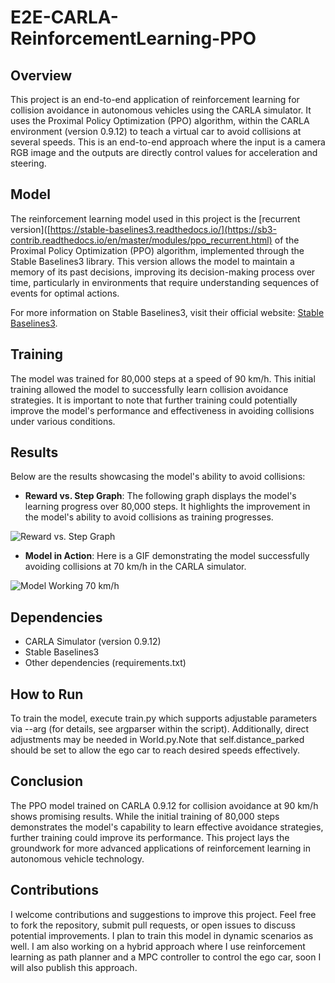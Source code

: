 # E2E-CARLA-ReinforcementLearning-PPO

## Overview

This project is an end-to-end application of reinforcement learning for collision avoidance in autonomous vehicles using the CARLA simulator. It uses the Proximal Policy Optimization (PPO) algorithm, within the CARLA environment (version 0.9.12) to teach a virtual car to avoid collisions at several speeds. This is an end-to-end approach where the input is a camera RGB image and the outputs are directly control values for acceleration and steering.

## Model

The reinforcement learning model used in this project is the [recurrent version]([https://stable-baselines3.readthedocs.io/](https://sb3-contrib.readthedocs.io/en/master/modules/ppo_recurrent.html) of the Proximal Policy Optimization (PPO) algorithm, implemented through the Stable Baselines3 library. This  version allows the model to maintain a memory of its past decisions, improving its decision-making process over time, particularly in environments that require understanding sequences of events for optimal actions.

For more information on Stable Baselines3, visit their official website: [Stable Baselines3](https://stable-baselines3.readthedocs.io/).

## Training

The model was trained for 80,000 steps at a speed of 90 km/h. This initial training allowed the model to successfully learn collision avoidance strategies. It is important to note that further training could potentially improve the model's performance and effectiveness in avoiding collisions under various conditions.

## Results

Below are the results showcasing the model's ability to avoid collisions:

- **Reward vs. Step Graph**: The following graph displays the model's learning progress over 80,000 steps. It highlights the improvement in the model's ability to avoid collisions as training progresses.

![Reward vs. Step Graph](https://github.com/gustavomoers/E2E-CARLA-ReinforcementLearning-PPO/assets/69984472/8b3722f2-2156-4021-8175-ade4e0d5a600)

- **Model in Action**: Here is a GIF demonstrating the model successfully avoiding collisions at 70 km/h in the CARLA simulator.

![Model Working 70 km/h](https://github.com/gustavomoers/E2E-CARLA-ReinforcementLearning-PPO/assets/69984472/fdee28d5-aedf-45db-9611-18ab532d81b0)

## Dependencies

- CARLA Simulator (version 0.9.12)
- Stable Baselines3
- Other dependencies (requirements.txt)

## How to Run

To train the model, execute train.py which supports adjustable parameters via --arg (for details, see argparser within the script). Additionally, direct adjustments may be needed in World.py.Note that self.distance_parked should be set to allow the ego car to reach desired speeds effectively.


## Conclusion

The PPO model trained on CARLA 0.9.12 for collision avoidance at 90 km/h shows promising results. While the initial training of 80,000 steps demonstrates the model's capability to learn effective avoidance strategies, further training could improve its performance. This project lays the groundwork for more advanced applications of reinforcement learning in autonomous vehicle technology.

## Contributions

I welcome contributions and suggestions to improve this project. Feel free to fork the repository, submit pull requests, or open issues to discuss potential improvements.
I plan to train this model in dynamic scenarios as well.
I am also working on a hybrid approach where I use reinforcement learning as path planner and a MPC controller to control the ego car, soon I will also publish this approach.

